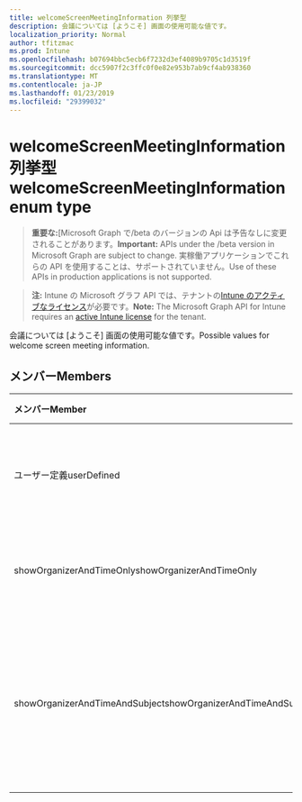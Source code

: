 ```yaml
---
title: welcomeScreenMeetingInformation 列挙型
description: 会議については [ようこそ] 画面の使用可能な値です。
localization_priority: Normal
author: tfitzmac
ms.prod: Intune
ms.openlocfilehash: b07694bbc5ecb6f7232d3ef4089b9705c1d3519f
ms.sourcegitcommit: dcc5907f2c3ffc0f0e82e953b7ab9cf4ab938360
ms.translationtype: MT
ms.contentlocale: ja-JP
ms.lasthandoff: 01/23/2019
ms.locfileid: "29399032"
---
```

# <a name="welcomescreenmeetinginformation-enum-type"></a><span data-ttu-id="a0d1b-103">welcomeScreenMeetingInformation 列挙型</span><span class="sxs-lookup"><span data-stu-id="a0d1b-103">welcomeScreenMeetingInformation enum type</span></span>

> <span data-ttu-id="a0d1b-104">**重要な:**[Microsoft Graph で/beta のバージョンの Api は予告なしに変更されることがあります。</span><span class="sxs-lookup"><span data-stu-id="a0d1b-104">**Important:** APIs under the /beta version in Microsoft Graph are subject to change.</span></span> <span data-ttu-id="a0d1b-105">実稼働アプリケーションでこれらの API を使用することは、サポートされていません。</span><span class="sxs-lookup"><span data-stu-id="a0d1b-105">Use of these APIs in production applications is not supported.</span></span>

> <span data-ttu-id="a0d1b-106">**注:** Intune の Microsoft グラフ API では、テナントの[Intune のアクティブなライセンス](https://go.microsoft.com/fwlink/?linkid=839381)が必要です。</span><span class="sxs-lookup"><span data-stu-id="a0d1b-106">**Note:** The Microsoft Graph API for Intune requires an [active Intune license](https://go.microsoft.com/fwlink/?linkid=839381) for the tenant.</span></span>

<span data-ttu-id="a0d1b-107">会議については [ようこそ] 画面の使用可能な値です。</span><span class="sxs-lookup"><span data-stu-id="a0d1b-107">Possible values for welcome screen meeting information.</span></span>

## <a name="members"></a><span data-ttu-id="a0d1b-108">メンバー</span><span class="sxs-lookup"><span data-stu-id="a0d1b-108">Members</span></span>
|<span data-ttu-id="a0d1b-109">メンバー</span><span class="sxs-lookup"><span data-stu-id="a0d1b-109">Member</span></span>|<span data-ttu-id="a0d1b-110">値</span><span class="sxs-lookup"><span data-stu-id="a0d1b-110">Value</span></span>|<span data-ttu-id="a0d1b-111">説明</span><span class="sxs-lookup"><span data-stu-id="a0d1b-111">Description</span></span>|
|:---|:---|:---|
|<span data-ttu-id="a0d1b-112">ユーザー定義</span><span class="sxs-lookup"><span data-stu-id="a0d1b-112">userDefined</span></span>|<span data-ttu-id="a0d1b-113">0</span><span class="sxs-lookup"><span data-stu-id="a0d1b-113">0</span></span>|<span data-ttu-id="a0d1b-114">ユーザー定義、既定値、ない目的。</span><span class="sxs-lookup"><span data-stu-id="a0d1b-114">User Defined, default value, no intent.</span></span>|
|<span data-ttu-id="a0d1b-115">showOrganizerAndTimeOnly</span><span class="sxs-lookup"><span data-stu-id="a0d1b-115">showOrganizerAndTimeOnly</span></span>|<span data-ttu-id="a0d1b-116">1</span><span class="sxs-lookup"><span data-stu-id="a0d1b-116">1</span></span>|<span data-ttu-id="a0d1b-117">開催者と時間のみを表示します。</span><span class="sxs-lookup"><span data-stu-id="a0d1b-117">Show organizer and time only.</span></span>|
|<span data-ttu-id="a0d1b-118">showOrganizerAndTimeAndSubject</span><span class="sxs-lookup"><span data-stu-id="a0d1b-118">showOrganizerAndTimeAndSubject</span></span>|<span data-ttu-id="a0d1b-119">2</span><span class="sxs-lookup"><span data-stu-id="a0d1b-119">2</span></span>|<span data-ttu-id="a0d1b-120">開催者、時刻と件名を表示する (個人の会議の件名は表示されません)。</span><span class="sxs-lookup"><span data-stu-id="a0d1b-120">Show organizer, time and subject (subject is hidden for private meetings).</span></span>|




